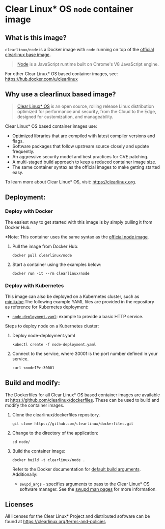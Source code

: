 # Clear Linux* OS `node` container image

<!-- Required -->
## What is this image?

`clearlinux/node` is a Docker image with `node` running on top of the
[official clearlinux base image](https://hub.docker.com/_/clearlinux). 

<!-- application introduction -->
> [Node](https://nodejs.org/en/) is a JavaScript runtime built on Chrome's V8 JavaScript engine.

For other Clear Linux* OS
based container images, see: https://hub.docker.com/u/clearlinux

## Why use a clearlinux based image?

<!-- CL introduction -->
> [Clear Linux* OS](https://clearlinux.org/) is an open source, rolling release
> Linux distribution optimized for performance and security, from the Cloud to
> the Edge, designed for customization, and manageability.

Clear Linux* OS based container images use:
* Optimized libraries that are compiled with latest compiler versions and
  flags.
* Software packages that follow upstream source closely and update frequently.
* An aggressive security model and best practices for CVE patching.
* A multi-staged build approach to keep a reduced container image size.
* The same container syntax as the official images to make getting started
  easy. 

To learn more about Clear Linux* OS, visit: https://clearlinux.org.

<!-- Required -->
## Deployment:

### Deploy with Docker
The easiest way to get started with this image is by simply pulling it from
Docker Hub. 

*Note: This container uses the same syntax as the [official node image](https://hub.docker.com/_/node).


1. Pull the image from Docker Hub: 
    ```
    docker pull clearlinux/node
    ```

2. Start a container using the examples below:

    ```
    docker run -it --rm clearlinux/node
    ```
    

<!-- Optional -->
### Deploy with Kubernetes

This image can also be deployed on a Kubernetes cluster, such as [minikube](https://kubernetes.io/docs/setup/learning-environment/minikube/).The following example YAML files are provided in the repository as reference for Kubernetes deployment:

- [`node-deployment.yaml`](https://github.com/clearlinux/dockerfiles/blob/master/node/node-deployment.yaml): example to provide a basic HTTP service.



Steps to deploy node on a Kubernetes cluster:

1. Deploy node-deployment.yaml

   ```
   kubectl create -f node-deployment.yaml
   ```

2. Connect to the service, where 30001 is the port number defined in your service.

   ```
   curl <nodeIP>:30001
   ```

   

<!-- Required -->
## Build and modify:

The Dockerfiles for all Clear Linux* OS based container images are available at
https://github.com/clearlinux/dockerfiles. These can be used to build and
modify the container images.

1. Clone the clearlinux/dockerfiles repository.
    ```
    git clone https://github.com/clearlinux/dockerfiles.git
    ```

2. Change to the directory of the application:
    ```
    cd node/
    ```

3. Build the container image:
    ```
    docker build -t clearlinux/node .
    ```

   Refer to the Docker documentation for [default build arguments](https://docs.docker.com/engine/reference/builder/#arg).
   Additionally:
   
   - `swupd_args` - specifies arguments to pass to the Clear Linux* OS software
     manager. See the [swupd man pages](https://github.com/clearlinux/swupd-client/blob/master/docs/swupd.1.rst#options)
     for more information.

<!-- Required -->
## Licenses

All licenses for the Clear Linux* Project and distributed software can be found
at https://clearlinux.org/terms-and-policies
